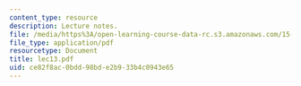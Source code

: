 ```yaml
---
content_type: resource
description: Lecture notes.
file: /media/https%3A/open-learning-course-data-rc.s3.amazonaws.com/15-617-the-law-of-corporate-finance-and-financial-markets-spring-2004/ce82f8ac0bdd98bde2b933b4c0943e65_lec13.pdf
file_type: application/pdf
resourcetype: Document
title: lec13.pdf
uid: ce82f8ac-0bdd-98bd-e2b9-33b4c0943e65
---
```

